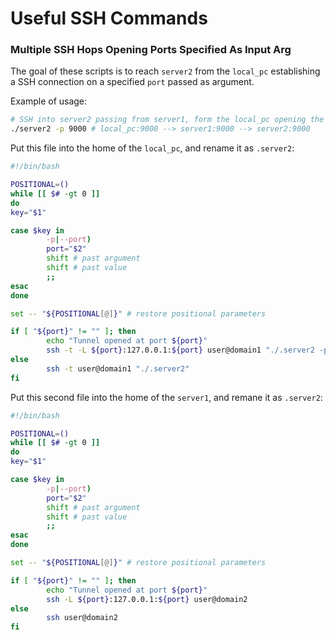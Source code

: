 # Useful SSH Commands

### Multiple SSH Hops Opening Ports Specified As Input Arg

The goal of these scripts is to reach `server2` from the `local_pc` establishing a SSH connection on a specified `port` passed as argument.

Example of usage:
```bash
# SSH into server2 passing from server1, form the local_pc opening the port 9000
./server2 -p 9000 # local_pc:9000 --> server1:9000 --> server2:9000
```

Put this file into the home of the `local_pc`, and rename it as `.server2`:
```bash
#!/bin/bash

POSITIONAL=()
while [[ $# -gt 0 ]]
do
key="$1"

case $key in
        -p|--port)
        port="$2"
        shift # past argument
        shift # past value
        ;;
esac
done

set -- "${POSITIONAL[@]}" # restore positional parameters

if [ "${port}" != "" ]; then
        echo "Tunnel opened at port ${port}"
        ssh -t -L ${port}:127.0.0.1:${port} user@domain1 "./.server2 -p ${port}"
else
        ssh -t user@domain1 "./.server2"
fi
```

Put this second file into the home of the `server1`, and remane it as `.server2`:
```bash
#!/bin/bash

POSITIONAL=()
while [[ $# -gt 0 ]]
do
key="$1"

case $key in
        -p|--port)
        port="$2"
        shift # past argument
        shift # past value
        ;;
esac
done

set -- "${POSITIONAL[@]}" # restore positional parameters

if [ "${port}" != "" ]; then
        echo "Tunnel opened at port ${port}"
        ssh -L ${port}:127.0.0.1:${port} user@domain2
else
        ssh user@domain2
fi
```
